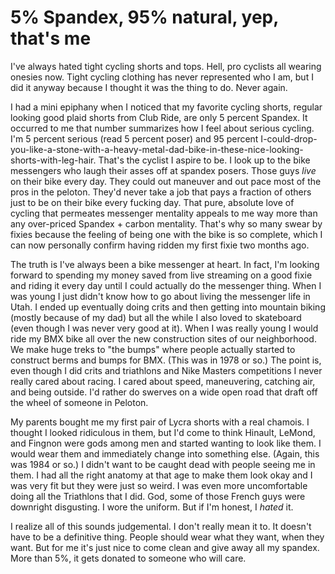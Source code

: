 # 5% Spandex, 95% natural, yep, that's me

I've always hated tight cycling shorts and tops. Hell, pro cyclists all wearing onesies now. Tight cycling clothing has never represented who I am, but I did it anyway because I thought it was the thing to do. Never again.

I had a mini epiphany when I noticed that my favorite cycling shorts, regular looking good plaid shorts from Club Ride, are only 5 percent Spandex. It occurred to me that number summarizes how I feel about serious cycling. I'm 5 percent serious (read 5 percent poser) and 95 percent I-could-drop-you-like-a-stone-with-a-heavy-metal-dad-bike-in-these-nice-looking-shorts-with-leg-hair. That's the cyclist I aspire to be. I look up to the bike messengers who laugh their asses off at spandex posers. Those guys *live* on their bike every day. They could out maneuver and out pace most of the pros in the peloton. They'd never take a job that pays a fraction of others just to be on their bike every fucking day. That pure, absolute love of cycling that permeates messenger mentality appeals to me way more than any over-priced Spandex + carbon mentality. That's why so many swear by fixies because the feeling of being one with the bike is so complete, which I can now personally confirm having ridden my first fixie two months ago.

The truth is I've always been a bike messenger at heart. In fact, I'm looking forward to spending my money saved from live streaming on a good fixie and riding it every day until I could actually do the messenger thing. When I was young I just didn't know how to go about living the messenger life in Utah. I ended up eventually doing crits and then getting into mountain biking (mostly because of my dad) but all the while I also loved to skateboard (even though I was never very good at it). When I was really young I would ride my BMX bike all over the new construction sites of our neighborhood. We make huge treks to "the bumps" where people actually started to construct berms and bumps for BMX. (This was in 1978 or so.) The point is, even though I did crits and triathlons and Nike Masters competitions I never really cared about racing. I cared about speed, maneuvering, catching air, and being outside. I'd rather do swerves on a wide open road that draft off the wheel of someone in Peloton.

My parents bought me my first pair of Lycra shorts with a real chamois. I thought I looked ridiculous in them, but I'd come to think Hinault, LeMond, and Fingnon were gods among men and started wanting to look like them. I would wear them and immediately change into something else. (Again, this was 1984 or so.) I didn't want to be caught dead with people seeing me in them. I had all the right anatomy at that age to make them look okay and I was very fit but they were just so weird. I was even more uncomfortable doing all the Triathlons that I did. God, some of those French guys were downright disgusting. I wore the uniform. But if I'm honest, I *hated* it.

I realize all of this sounds judgemental. I don't really mean it to. It doesn't have to be a definitive thing. People should wear what they want, when they want. But for me it's just nice to come clean and give away all my spandex. More than 5%, it gets donated to someone who will care.
